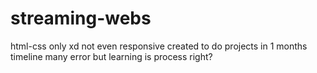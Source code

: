 # streaming-webs
html-css only xd not even responsive
created to do projects in 1 months timeline many error but learning is process right?
